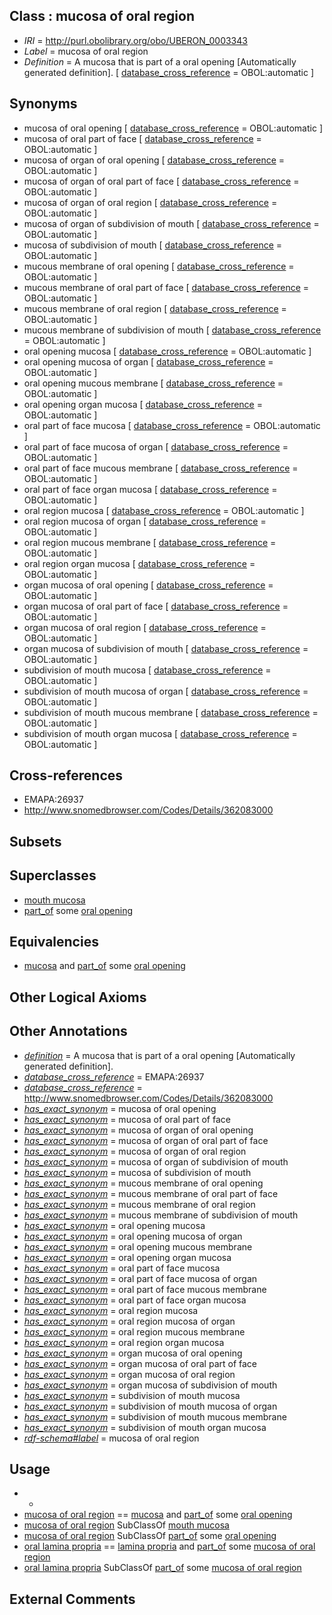 
## Class : mucosa of oral region

 * *IRI* = http://purl.obolibrary.org/obo/UBERON_0003343
 * *Label* = mucosa of oral region
 * *Definition* = A mucosa that is part of a oral opening [Automatically generated definition]. [ [database_cross_reference](../../ef/oboInOwl#hasDbXref.md) = OBOL:automatic ]

## Synonyms

 * mucosa of oral opening [ [database_cross_reference](../../ef/oboInOwl#hasDbXref.md) = OBOL:automatic ]
 * mucosa of oral part of face [ [database_cross_reference](../../ef/oboInOwl#hasDbXref.md) = OBOL:automatic ]
 * mucosa of organ of oral opening [ [database_cross_reference](../../ef/oboInOwl#hasDbXref.md) = OBOL:automatic ]
 * mucosa of organ of oral part of face [ [database_cross_reference](../../ef/oboInOwl#hasDbXref.md) = OBOL:automatic ]
 * mucosa of organ of oral region [ [database_cross_reference](../../ef/oboInOwl#hasDbXref.md) = OBOL:automatic ]
 * mucosa of organ of subdivision of mouth [ [database_cross_reference](../../ef/oboInOwl#hasDbXref.md) = OBOL:automatic ]
 * mucosa of subdivision of mouth [ [database_cross_reference](../../ef/oboInOwl#hasDbXref.md) = OBOL:automatic ]
 * mucous membrane of oral opening [ [database_cross_reference](../../ef/oboInOwl#hasDbXref.md) = OBOL:automatic ]
 * mucous membrane of oral part of face [ [database_cross_reference](../../ef/oboInOwl#hasDbXref.md) = OBOL:automatic ]
 * mucous membrane of oral region [ [database_cross_reference](../../ef/oboInOwl#hasDbXref.md) = OBOL:automatic ]
 * mucous membrane of subdivision of mouth [ [database_cross_reference](../../ef/oboInOwl#hasDbXref.md) = OBOL:automatic ]
 * oral opening mucosa [ [database_cross_reference](../../ef/oboInOwl#hasDbXref.md) = OBOL:automatic ]
 * oral opening mucosa of organ [ [database_cross_reference](../../ef/oboInOwl#hasDbXref.md) = OBOL:automatic ]
 * oral opening mucous membrane [ [database_cross_reference](../../ef/oboInOwl#hasDbXref.md) = OBOL:automatic ]
 * oral opening organ mucosa [ [database_cross_reference](../../ef/oboInOwl#hasDbXref.md) = OBOL:automatic ]
 * oral part of face mucosa [ [database_cross_reference](../../ef/oboInOwl#hasDbXref.md) = OBOL:automatic ]
 * oral part of face mucosa of organ [ [database_cross_reference](../../ef/oboInOwl#hasDbXref.md) = OBOL:automatic ]
 * oral part of face mucous membrane [ [database_cross_reference](../../ef/oboInOwl#hasDbXref.md) = OBOL:automatic ]
 * oral part of face organ mucosa [ [database_cross_reference](../../ef/oboInOwl#hasDbXref.md) = OBOL:automatic ]
 * oral region mucosa [ [database_cross_reference](../../ef/oboInOwl#hasDbXref.md) = OBOL:automatic ]
 * oral region mucosa of organ [ [database_cross_reference](../../ef/oboInOwl#hasDbXref.md) = OBOL:automatic ]
 * oral region mucous membrane [ [database_cross_reference](../../ef/oboInOwl#hasDbXref.md) = OBOL:automatic ]
 * oral region organ mucosa [ [database_cross_reference](../../ef/oboInOwl#hasDbXref.md) = OBOL:automatic ]
 * organ mucosa of oral opening [ [database_cross_reference](../../ef/oboInOwl#hasDbXref.md) = OBOL:automatic ]
 * organ mucosa of oral part of face [ [database_cross_reference](../../ef/oboInOwl#hasDbXref.md) = OBOL:automatic ]
 * organ mucosa of oral region [ [database_cross_reference](../../ef/oboInOwl#hasDbXref.md) = OBOL:automatic ]
 * organ mucosa of subdivision of mouth [ [database_cross_reference](../../ef/oboInOwl#hasDbXref.md) = OBOL:automatic ]
 * subdivision of mouth mucosa [ [database_cross_reference](../../ef/oboInOwl#hasDbXref.md) = OBOL:automatic ]
 * subdivision of mouth mucosa of organ [ [database_cross_reference](../../ef/oboInOwl#hasDbXref.md) = OBOL:automatic ]
 * subdivision of mouth mucous membrane [ [database_cross_reference](../../ef/oboInOwl#hasDbXref.md) = OBOL:automatic ]
 * subdivision of mouth organ mucosa [ [database_cross_reference](../../ef/oboInOwl#hasDbXref.md) = OBOL:automatic ]

## Cross-references

 * EMAPA:26937
 * http://www.snomedbrowser.com/Codes/Details/362083000

## Subsets


## Superclasses

 * [mouth mucosa](../../UBERON/29/UBERON_0003729.md)
 * [part_of](../../BFO/50/BFO_0000050.md) some [oral opening](../../UBERON/66/UBERON_0000166.md)

## Equivalencies

 * [mucosa](../../UBERON/44/UBERON_0000344.md) and [part_of](../../BFO/50/BFO_0000050.md) some [oral opening](../../UBERON/66/UBERON_0000166.md)

## Other Logical Axioms


## Other Annotations

 * *[definition](../../IAO/15/IAO_0000115.md)* = A mucosa that is part of a oral opening [Automatically generated definition].
 * *[database_cross_reference](../../ef/oboInOwl#hasDbXref.md)* = EMAPA:26937
 * *[database_cross_reference](../../ef/oboInOwl#hasDbXref.md)* = http://www.snomedbrowser.com/Codes/Details/362083000
 * *[has_exact_synonym](../../ym/oboInOwl#hasExactSynonym.md)* = mucosa of oral opening
 * *[has_exact_synonym](../../ym/oboInOwl#hasExactSynonym.md)* = mucosa of oral part of face
 * *[has_exact_synonym](../../ym/oboInOwl#hasExactSynonym.md)* = mucosa of organ of oral opening
 * *[has_exact_synonym](../../ym/oboInOwl#hasExactSynonym.md)* = mucosa of organ of oral part of face
 * *[has_exact_synonym](../../ym/oboInOwl#hasExactSynonym.md)* = mucosa of organ of oral region
 * *[has_exact_synonym](../../ym/oboInOwl#hasExactSynonym.md)* = mucosa of organ of subdivision of mouth
 * *[has_exact_synonym](../../ym/oboInOwl#hasExactSynonym.md)* = mucosa of subdivision of mouth
 * *[has_exact_synonym](../../ym/oboInOwl#hasExactSynonym.md)* = mucous membrane of oral opening
 * *[has_exact_synonym](../../ym/oboInOwl#hasExactSynonym.md)* = mucous membrane of oral part of face
 * *[has_exact_synonym](../../ym/oboInOwl#hasExactSynonym.md)* = mucous membrane of oral region
 * *[has_exact_synonym](../../ym/oboInOwl#hasExactSynonym.md)* = mucous membrane of subdivision of mouth
 * *[has_exact_synonym](../../ym/oboInOwl#hasExactSynonym.md)* = oral opening mucosa
 * *[has_exact_synonym](../../ym/oboInOwl#hasExactSynonym.md)* = oral opening mucosa of organ
 * *[has_exact_synonym](../../ym/oboInOwl#hasExactSynonym.md)* = oral opening mucous membrane
 * *[has_exact_synonym](../../ym/oboInOwl#hasExactSynonym.md)* = oral opening organ mucosa
 * *[has_exact_synonym](../../ym/oboInOwl#hasExactSynonym.md)* = oral part of face mucosa
 * *[has_exact_synonym](../../ym/oboInOwl#hasExactSynonym.md)* = oral part of face mucosa of organ
 * *[has_exact_synonym](../../ym/oboInOwl#hasExactSynonym.md)* = oral part of face mucous membrane
 * *[has_exact_synonym](../../ym/oboInOwl#hasExactSynonym.md)* = oral part of face organ mucosa
 * *[has_exact_synonym](../../ym/oboInOwl#hasExactSynonym.md)* = oral region mucosa
 * *[has_exact_synonym](../../ym/oboInOwl#hasExactSynonym.md)* = oral region mucosa of organ
 * *[has_exact_synonym](../../ym/oboInOwl#hasExactSynonym.md)* = oral region mucous membrane
 * *[has_exact_synonym](../../ym/oboInOwl#hasExactSynonym.md)* = oral region organ mucosa
 * *[has_exact_synonym](../../ym/oboInOwl#hasExactSynonym.md)* = organ mucosa of oral opening
 * *[has_exact_synonym](../../ym/oboInOwl#hasExactSynonym.md)* = organ mucosa of oral part of face
 * *[has_exact_synonym](../../ym/oboInOwl#hasExactSynonym.md)* = organ mucosa of oral region
 * *[has_exact_synonym](../../ym/oboInOwl#hasExactSynonym.md)* = organ mucosa of subdivision of mouth
 * *[has_exact_synonym](../../ym/oboInOwl#hasExactSynonym.md)* = subdivision of mouth mucosa
 * *[has_exact_synonym](../../ym/oboInOwl#hasExactSynonym.md)* = subdivision of mouth mucosa of organ
 * *[has_exact_synonym](../../ym/oboInOwl#hasExactSynonym.md)* = subdivision of mouth mucous membrane
 * *[has_exact_synonym](../../ym/oboInOwl#hasExactSynonym.md)* = subdivision of mouth organ mucosa
 * *[rdf-schema#label](../../el/rdf-schema#label.md)* = mucosa of oral region

## Usage

 * -
 * [mucosa of oral region](../../UBERON/43/UBERON_0003343.md) == [mucosa](../../UBERON/44/UBERON_0000344.md) and [part_of](../../BFO/50/BFO_0000050.md) some [oral opening](../../UBERON/66/UBERON_0000166.md)
 * [mucosa of oral region](../../UBERON/43/UBERON_0003343.md) SubClassOf [mouth mucosa](../../UBERON/29/UBERON_0003729.md)
 * [mucosa of oral region](../../UBERON/43/UBERON_0003343.md) SubClassOf [part_of](../../BFO/50/BFO_0000050.md) some [oral opening](../../UBERON/66/UBERON_0000166.md)
 * [oral lamina propria](../../UBERON/34/UBERON_0005334.md) == [lamina propria](../../UBERON/30/UBERON_0000030.md) and [part_of](../../BFO/50/BFO_0000050.md) some [mucosa of oral region](../../UBERON/43/UBERON_0003343.md)
 * [oral lamina propria](../../UBERON/34/UBERON_0005334.md) SubClassOf [part_of](../../BFO/50/BFO_0000050.md) some [mucosa of oral region](../../UBERON/43/UBERON_0003343.md)

## External Comments

